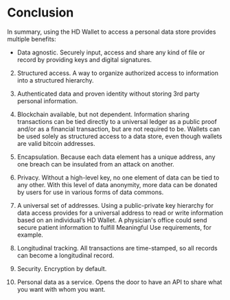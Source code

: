 # Conclusion

In summary, using the HD Wallet to access a personal data store provides multiple benefits:

* Data agnostic. Securely input, access and share any kind of file or record by providing keys and digital signatures. 

2. Structured access. A way to organize authorized access to information into a structured hierarchy.

3. Authenticated data and proven identity without storing 3rd party personal information.

4. Blockchain available, but not dependent. Information sharing transactions can be tied directly to a universal ledger as a public proof and/or as a financial transaction, but are not required to be. Wallets can be used solely as structured access to a data store, even though wallets are valid bitcoin addresses.

5. Encapsulation. Because each data element has a unique address, any one breach can be insulated from an attack on another.

6. Privacy. Without a high-level key, no one element of data can be tied to any other. With this level of data anonymity, more data can be donated by users for use in various forms of data commons.

7. A universal set of addresses. Using a public-private key hierarchy for data access provides for a universal address to read or write information based on an individual’s HD Wallet. A physician's office could send secure patient information to fulfill Meaningful Use requirements, for example.

8. Longitudinal tracking. All transactions are time-stamped, so all records can become a longitudinal record.

9. Security. Encryption by default. 

10. Personal data as a service. Opens the door to have an API to share what you want with whom you want.


